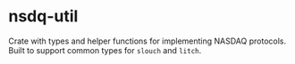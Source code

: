 
# nsdq-util
Crate with types and helper functions for implementing NASDAQ protocols. <br>
Built to support common types for `slouch` and `litch`.

